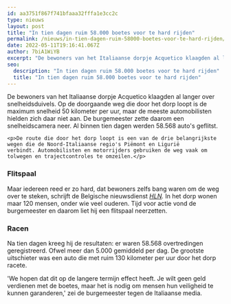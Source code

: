 ```yaml
---
id: aa3751f867f741bfaaa32fffa1e3cc2c
type: nieuws
layout: post
title: "In tien dagen ruim 58.000 boetes voor te hard rijden"
permalink: /nieuws/in-tien-dagen-ruim-58000-boetes-voor-te-hard-rijden/
date: 2022-05-11T19:16:41.067Z
author: 7biA1WiYB
excerpt: "De bewoners van het Italiaanse dorpje Acquetico klaagden al langer over snelheidsduivels. Op de doorgaande weg die door het dorp loopt is de maximum snelheid 50 kilometer per uur, maar de meeste automobilisten hielden zich daar niet aan. De burgemeester zette daarom een snelheidscamera neer. Al binnen tien dagen werden 58.568 auto's geflitst.  "
seo:
  description: "In tien dagen ruim 58.000 boetes voor te hard rijden"
  title: "In tien dagen ruim 58.000 boetes voor te hard rijden"
---
```

De bewoners van het Italiaanse dorpje Acquetico klaagden al langer over snelheidsduivels. Op de doorgaande weg die door het dorp loopt is de maximum snelheid 50 kilometer per uur, maar de meeste automobilisten hielden zich daar niet aan. De burgemeester zette daarom een snelheidscamera neer. Al binnen tien dagen werden 58.568 auto's geflitst.  

    <p>De route die door het dorp loopt is een van de drie belangrijkste wegen die de Noord-Italiaanse regio's Piëmont en Ligurië verbindt. Automobilisten en motorrijders gebruiken de weg vaak om tolwegen en trajectcontroles te omzeilen.</p>
<h3>Flitspaal</h3>
<p>Maar iedereen reed er zo hard, dat bewoners zelfs bang waren om de weg over te steken, schrijft de Belgische nieuwsdienst <em><a href="https://www.hln.be/bizar/italiaans-dorpje-geplaagd-door-snelheidsduivels-ruim-58-000-bestuurders-geflitst-op-tien-dagen-tijd~a506b2ee/" target="_blank">HLN</a>. </em>In het dorp wonen maar 120 mensen, onder wie veel ouderen. Tijd voor actie vond de burgemeester en daarom liet hij een flitspaal neerzetten.</p>
<h3>Racen</h3>
<p>Na tien dagen kreeg hij de resultaten: er waren 58.568 overtredingen geregistreerd. Ofwel meer dan 5.000 gemiddeld per dag. De grootste uitschieter was een auto die met ruim 130 kilometer per uur door het dorp racete.</p>
<p>'We hopen dat dit op de langere termijn effect heeft. Je wilt geen geld verdienen met de boetes, maar het is nodig om mensen hun veiligheid te kunnen garanderen,' zei de burgemeester tegen de Italiaanse media.</p>  
